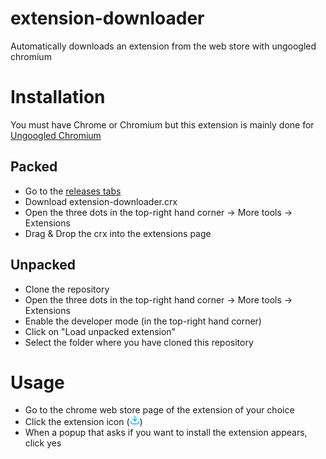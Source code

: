 # extension-downloader
Automatically downloads an extension from the web store with ungoogled chromium

# Installation
You must have Chrome or Chromium but this extension is mainly done for [Ungoogled Chromium](https://github.com/Eloston/ungoogled-chromium)

## Packed
- Go to the [releases tabs](https://github.com/TheDevKiller/extension-downloader/releases)
- Download extension-downloader.crx
- Open the three dots in the top-right hand corner -\> More tools -\> Extensions
- Drag & Drop the crx into the extensions page

## Unpacked
- Clone the repository
- Open the three dots in the top-right hand corner -\> More tools -\> Extensions
- Enable the developer mode (in the top-right hand corner)
- Click on "Load unpacked extension"
- Select the folder where you have cloned this repository

# Usage
- Go to the chrome web store page of the extension of your choice
- Click the extension icon (![Icon](icon.png))
- When a popup that asks if you want to install the extension appears, click yes
